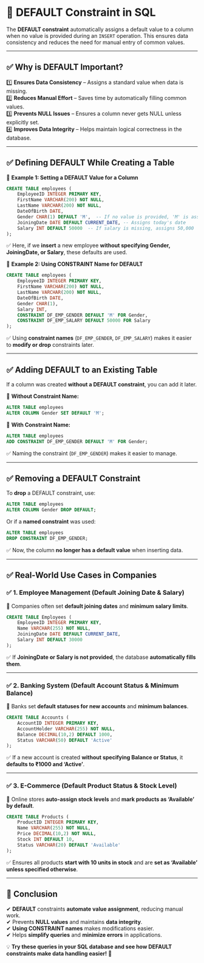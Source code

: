 # **🔹 DEFAULT Constraint in SQL**  

The **DEFAULT constraint** automatically assigns a default value to a column when no value is provided during an `INSERT` operation. This ensures data consistency and reduces the need for manual entry of common values.  

---

## **✅ Why is DEFAULT Important?**  
1️⃣ **Ensures Data Consistency** – Assigns a standard value when data is missing.  
2️⃣ **Reduces Manual Effort** – Saves time by automatically filling common values.  
3️⃣ **Prevents NULL Issues** – Ensures a column never gets NULL unless explicitly set.  
4️⃣ **Improves Data Integrity** – Helps maintain logical correctness in the database.  

---

## **✅ Defining DEFAULT While Creating a Table**  

📌 **Example 1: Setting a DEFAULT Value for a Column**  
```sql
CREATE TABLE employees (
    EmployeeID INTEGER PRIMARY KEY,  
    FirstName VARCHAR(200) NOT NULL,  
    LastName VARCHAR(200) NOT NULL,  
    DateOfBirth DATE,  
    Gender CHAR(1) DEFAULT 'M',  -- If no value is provided, 'M' is assigned  
    JoiningDate DATE DEFAULT CURRENT_DATE, -- Assigns today's date  
    Salary INT DEFAULT 50000  -- If salary is missing, assigns 50,000  
);
```
✅ Here, if we **insert** a new employee **without specifying Gender, JoiningDate, or Salary**, these defaults are used.  

📌 **Example 2: Using CONSTRAINT Name for DEFAULT**  
```sql
CREATE TABLE employees (
    EmployeeID INTEGER PRIMARY KEY,  
    FirstName VARCHAR(200) NOT NULL,  
    LastName VARCHAR(200) NOT NULL,  
    DateOfBirth DATE,  
    Gender CHAR(1),  
    Salary INT,  
    CONSTRAINT DF_EMP_GENDER DEFAULT 'M' FOR Gender,  
    CONSTRAINT DF_EMP_SALARY DEFAULT 50000 FOR Salary  
);
```
✅ Using **constraint names** (`DF_EMP_GENDER`, `DF_EMP_SALARY`) makes it easier to **modify or drop** constraints later.  

---

## **✅ Adding DEFAULT to an Existing Table**  

If a column was created **without a DEFAULT constraint**, you can add it later.  

📌 **Without Constraint Name:**  
```sql
ALTER TABLE employees  
ALTER COLUMN Gender SET DEFAULT 'M';
```
📌 **With Constraint Name:**  
```sql
ALTER TABLE employees  
ADD CONSTRAINT DF_EMP_GENDER DEFAULT 'M' FOR Gender;
```
✅ Naming the constraint (`DF_EMP_GENDER`) makes it easier to manage.  

---

## **✅ Removing a DEFAULT Constraint**  

To **drop** a DEFAULT constraint, use:  
```sql
ALTER TABLE employees  
ALTER COLUMN Gender DROP DEFAULT;
```
Or if a **named constraint** was used:  
```sql
ALTER TABLE employees  
DROP CONSTRAINT DF_EMP_GENDER;
```
✅ Now, the column **no longer has a default value** when inserting data.  

---

## **✅ Real-World Use Cases in Companies**  

### ✅ **1. Employee Management (Default Joining Date & Salary)**  
🔹 Companies often set **default joining dates** and **minimum salary limits**.  
```sql
CREATE TABLE Employees (
    EmployeeID INTEGER PRIMARY KEY,  
    Name VARCHAR(255) NOT NULL,  
    JoiningDate DATE DEFAULT CURRENT_DATE,  
    Salary INT DEFAULT 30000
);
```
✅ If **JoiningDate or Salary is not provided**, the database **automatically fills them**.  

---

### ✅ **2. Banking System (Default Account Status & Minimum Balance)**  
🔹 Banks set **default statuses for new accounts** and **minimum balances**.  
```sql
CREATE TABLE Accounts (
    AccountID INTEGER PRIMARY KEY,  
    AccountHolder VARCHAR(255) NOT NULL,  
    Balance DECIMAL(10,2) DEFAULT 1000,  
    Status VARCHAR(50) DEFAULT 'Active'
);
```
✅ If a new account is created **without specifying Balance or Status**, it **defaults to ₹1000 and ‘Active’**.  

---

### ✅ **3. E-Commerce (Default Product Status & Stock Level)**  
🔹 Online stores **auto-assign stock levels** and **mark products as ‘Available’ by default**.  
```sql
CREATE TABLE Products (
    ProductID INTEGER PRIMARY KEY,  
    Name VARCHAR(255) NOT NULL,  
    Price DECIMAL(10,2) NOT NULL,  
    Stock INT DEFAULT 10,  
    Status VARCHAR(20) DEFAULT 'Available'
);
```
✅ Ensures all products **start with 10 units in stock** and are **set as ‘Available’ unless specified otherwise**.  

---

## **🔹 Conclusion**  
✔ **DEFAULT** constraints **automate value assignment**, reducing manual work.  
✔ Prevents **NULL values** and maintains **data integrity**.  
✔ **Using CONSTRAINT names** makes modifications easier.  
✔ Helps **simplify queries** and **minimize errors** in applications.  

💡 **Try these queries in your SQL database and see how DEFAULT constraints make data handling easier!** 🚀
